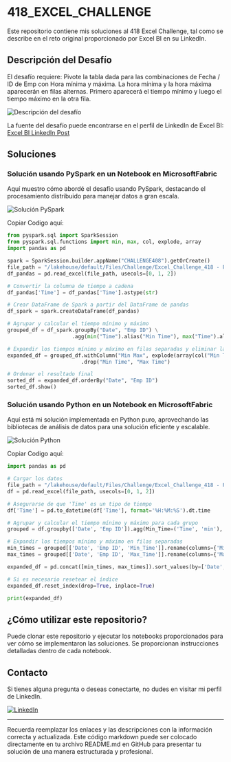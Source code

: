 # 418_EXCEL_CHALLENGE

Este repositorio contiene mis soluciones al 418 Excel Challenge, tal como se describe en el reto original proporcionado por Excel BI en su LinkedIn.

## Descripción del Desafío

El desafío requiere:
Pivote la tabla dada para las combinaciones de Fecha / ID de Emp con Hora mínima y máxima. La hora mínima y la hora máxima aparecerán en filas alternas. Primero aparecerá el tiempo mínimo y luego el tiempo máximo en la otra fila.

![Descripción del desafío](https://github.com/cristobalsalcedo90/BI_Challenges/blob/c9961e9a15f3befbee69580e10b67febac26e815/418_EXCEL_CHALLENGE/Files/ExcelBi.png)

La fuente del desafío puede encontrarse en el perfil de LinkedIn de Excel BI: [Excel BI LinkedIn Post](https://www.linkedin.com/posts/excelbi_excel-challenge-problem-activity-7176789688647573505-0c2a?utm_source=share&utm_medium=member_desktop)

## Soluciones

### Solución usando PySpark en un Notebook en MicrosoftFabric

Aquí muestro cómo abordé el desafío usando PySpark, destacando el procesamiento distribuido para manejar datos a gran escala.

![Solución PySpark](https://github.com/cristobalsalcedo90/BI_Challenges/blob/c9961e9a15f3befbee69580e10b67febac26e815/418_EXCEL_CHALLENGE/Files/418_EXCEL_CHALLENGE_PySpark.png)

Copiar Codigo aquí:
```python
from pyspark.sql import SparkSession
from pyspark.sql.functions import min, max, col, explode, array
import pandas as pd

spark = SparkSession.builder.appName("CHALLENGE408").getOrCreate()
file_path = "/lakehouse/default/Files/Challenge/Excel_Challenge_418 - Pivot on Min and Max .xlsx"
df_pandas = pd.read_excel(file_path, usecols=[0, 1, 2])

# Convertir la columna de tiempo a cadena
df_pandas['Time'] = df_pandas['Time'].astype(str)

# Crear DataFrame de Spark a partir del DataFrame de pandas
df_spark = spark.createDataFrame(df_pandas)

# Agrupar y calcular el tiempo mínimo y máximo
grouped_df = df_spark.groupBy("Date", "Emp ID") \
                     .agg(min("Time").alias("Min Time"), max("Time").alias("Max Time"))

# Expandir los tiempos mínimo y máximo en filas separadas y eliminar las columnas originales de tiempo mínimo y máximo
expanded_df = grouped_df.withColumn("Min Max", explode(array(col("Min Time"), col("Max Time")))) \
                        .drop("Min Time", "Max Time")

# Ordenar el resultado final
sorted_df = expanded_df.orderBy("Date", "Emp ID")
sorted_df.show()

```

### Solución usando Python en un Notebook en MicrosoftFabric

Aquí está mi solución implementada en Python puro, aprovechando las bibliotecas de análisis de datos para una solución eficiente y escalable.

![Solución Python](https://github.com/cristobalsalcedo90/BI_Challenges/blob/c9961e9a15f3befbee69580e10b67febac26e815/418_EXCEL_CHALLENGE/Files/418_EXCEL_CHALLENGE_Python.png)

Copiar Codigo aquí:
```python
import pandas as pd

# Cargar los datos
file_path = "/lakehouse/default/Files/Challenge/Excel_Challenge_418 - Pivot on Min and Max .xlsx"
df = pd.read_excel(file_path, usecols=[0, 1, 2])

# Asegurarse de que 'Time' es un tipo de tiempo
df['Time'] = pd.to_datetime(df['Time'], format='%H:%M:%S').dt.time

# Agrupar y calcular el tiempo mínimo y máximo para cada grupo
grouped = df.groupby(['Date', 'Emp ID']).agg(Min_Time=('Time', 'min'), Max_Time=('Time', 'max')).reset_index()

# Expandir los tiempos mínimo y máximo en filas separadas
min_times = grouped[['Date', 'Emp ID', 'Min_Time']].rename(columns={'Min_Time': 'Time'})
max_times = grouped[['Date', 'Emp ID', 'Max_Time']].rename(columns={'Max_Time': 'Time'})

expanded_df = pd.concat([min_times, max_times]).sort_values(by=['Date', 'Emp ID', 'Time'])

# Si es necesario resetear el índice
expanded_df.reset_index(drop=True, inplace=True)

print(expanded_df)

```
## ¿Cómo utilizar este repositorio?

Puede clonar este repositorio y ejecutar los notebooks proporcionados para ver cómo se implementaron las soluciones. Se proporcionan instrucciones detalladas dentro de cada notebook.

## Contacto

Si tienes alguna pregunta o deseas conectarte, no dudes en visitar mi perfil de LinkedIn.

[![LinkedIn](https://img.shields.io/badge/LinkedIn-Cristobal%20Salcedo-blue)](https://www.linkedin.com/in/cristobal-salcedo)

---

Recuerda reemplazar los enlaces y las descripciones con la información correcta y actualizada. Este código markdown puede ser colocado directamente en tu archivo README.md en GitHub para presentar tu solución de una manera estructurada y profesional.
